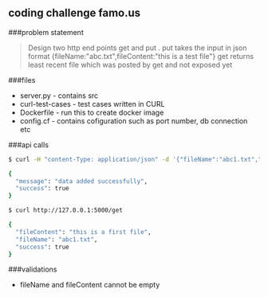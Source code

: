 ## coding challenge famo.us

###problem statement
>Design two http end points get and put . put takes the input in json format 
>{fileName:"abc.txt",fileContent:"this is a test file"}
>get returns least recent file which was posted by get and not exposed yet


###files
* server.py              - contains src 
* curl-test-cases        - test cases written in CURL
* Dockerfile             - run this to create docker image
* config.cf              - contains cofiguration such as port number, db connection etc

###api calls
```sh
$ curl -H "content-Type: application/json" -d '{"fileName":"abc1.txt","fileContent":"this is a first file"}' http://127.0.0.1:5000/post
```
```sh
{
  "message": "data added successfully", 
  "success": true
}
```
```sh
$ curl http://127.0.0.1:5000/get
```
```sh
{
  "fileContent": "this is a first file", 
  "fileName": "abc1.txt", 
  "success": true
}
```
###validations
- fileName and fileContent cannot be empty 

